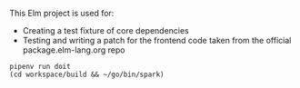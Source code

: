 This Elm project is used for:

- Creating a test fixture of core dependencies
- Testing and writing a patch for the frontend code taken from the official package.elm-lang.org repo

```shell
pipenv run doit
(cd workspace/build && ~/go/bin/spark)
```
